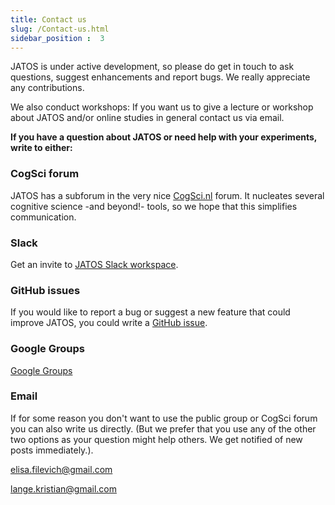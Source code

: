 ```yaml
---
title: Contact us
slug: /Contact-us.html
sidebar_position :  3
---
```


JATOS is under active development, so please do get in touch to ask questions, suggest enhancements and report bugs. We really appreciate any contributions.

We also conduct workshops: If you want us to give a lecture or workshop about JATOS and/or online studies in general contact us via email.


**If you have a question about JATOS or need help with your experiments, write to either:**


### CogSci forum

JATOS has a subforum in the very nice [CogSci.nl](https://forum.cogsci.nl/categories/jatos) forum. It nucleates several cognitive science -and beyond!- tools, so we hope that this simplifies communication. 


### Slack

Get an invite to [JATOS Slack workspace](https://communityinviter.com/apps/jatosworkspace/jatos-slack).


### GitHub issues

If you would like to report a bug or suggest a new feature that could improve JATOS, you could write a [GitHub issue](https://github.com/JATOS/JATOS/issues).


### Google Groups

[Google Groups](https://groups.google.com/forum/#!forum/jatos)


### Email
If for some reason you don't want to use the public group or CogSci forum you can also write us directly. (But we prefer that you use any of the other two options as your question might help others. We get notified of new posts immediately.).  

elisa.filevich@gmail.com 

lange.kristian@gmail.com

